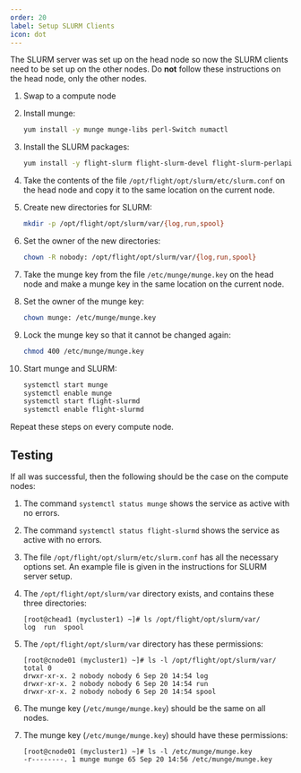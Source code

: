 ```yaml
---
order: 20
label: Setup SLURM Clients
icon: dot
---
```


The SLURM server was set up on the head node so now the SLURM clients need to be set up on the other nodes. Do **not** follow these instructions on the head node, only the other nodes.

1. Swap to a compute node

2. Install munge:
	```bash
	yum install -y munge munge-libs perl-Switch numactl
	```

3. Install the SLURM packages:
	```bash
	yum install -y flight-slurm flight-slurm-devel flight-slurm-perlapi flight-slurm-torque flight-slurm-slurmd flight-slurm-example-configs flight-slurm-libpmi
	```

4. Take the contents of the file `/opt/flight/opt/slurm/etc/slurm.conf` on the head node and copy it to the same location on the current node.

5. Create new directories for SLURM:
	```bash
	mkdir -p /opt/flight/opt/slurm/var/{log,run,spool}
	```

6. Set the owner of the new directories:
	```bash
	chown -R nobody: /opt/flight/opt/slurm/var/{log,run,spool}
	```

7. Take the munge key from the file `/etc/munge/munge.key` on the head node and make a munge key in the same location on the current node.

8. Set the owner of the munge key:
	```bash
	chown munge: /etc/munge/munge.key
	```
9. Lock the munge key so that it cannot be changed again:
	```bash
	chmod 400 /etc/munge/munge.key
	```

10. Start munge and SLURM:
	```bash
	systemctl start munge
	systemctl enable munge
	systemctl start flight-slurmd
	systemctl enable flight-slurmd
	```

Repeat these steps on every compute node.


## Testing

If all was successful, then the following should be the case on the compute nodes:

1. The command `systemctl status munge` shows the service as active with no errors.

2. The command `systemctl status flight-slurmd` shows the service as active with no errors.

3. The file `/opt/flight/opt/slurm/etc/slurm.conf` has all the necessary options set. An example file is given in the instructions for SLURM server setup.

4. The `/opt/flight/opt/slurm/var` directory exists, and contains these three directories:

	```
	[root@chead1 (mycluster1) ~]# ls /opt/flight/opt/slurm/var/
	log  run  spool
	```

5. The `/opt/flight/opt/slurm/var` directory has these permissions:

	```
	[root@cnode01 (mycluster1) ~]# ls -l /opt/flight/opt/slurm/var/
	total 0
	drwxr-xr-x. 2 nobody nobody 6 Sep 20 14:54 log
	drwxr-xr-x. 2 nobody nobody 6 Sep 20 14:54 run
	drwxr-xr-x. 2 nobody nobody 6 Sep 20 14:54 spool
	```


6. The munge key (`/etc/munge/munge.key`) should be the same on all nodes.

7. The munge key (`/etc/munge/munge.key`) should have these permissions:

	```
	[root@cnode01 (mycluster1) ~]# ls -l /etc/munge/munge.key
	-r--------. 1 munge munge 65 Sep 20 14:56 /etc/munge/munge.key
	```